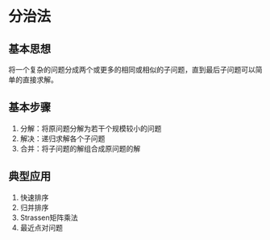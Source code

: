 # 分治法

## 基本思想
将一个复杂的问题分成两个或更多的相同或相似的子问题，直到最后子问题可以简单的直接求解。

## 基本步骤
1. 分解：将原问题分解为若干个规模较小的问题
2. 解决：递归求解各个子问题
3. 合并：将子问题的解组合成原问题的解

## 典型应用
1. 快速排序
2. 归并排序
3. Strassen矩阵乘法
4. 最近点对问题 